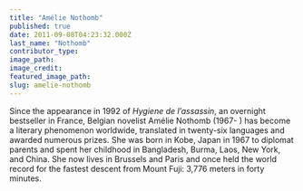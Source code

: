 ```yaml
---
title: "Amélie Nothomb"
published: true
date: 2011-09-08T04:23:32.000Z
last_name: "Nothomb"
contributor_type:
image_path:
image_credit:
featured_image_path:
slug: amelie-nothomb
---
```


Since the appearance in 1992 of _Hygiene de l’assassin_, an overnight bestseller in France, Belgian novelist Amélie Nothomb (1967- ) has become a literary phenomenon worldwide, translated in twenty-six languages and awarded numerous prizes. She was born in Kobe, Japan in 1967 to diplomat parents and spent her childhood in Bangladesh, Burma, Laos, New York, and China. She now lives in Brussels and Paris and once held the world record for the fastest descent from Mount Fuji: 3,776 meters in forty minutes.

